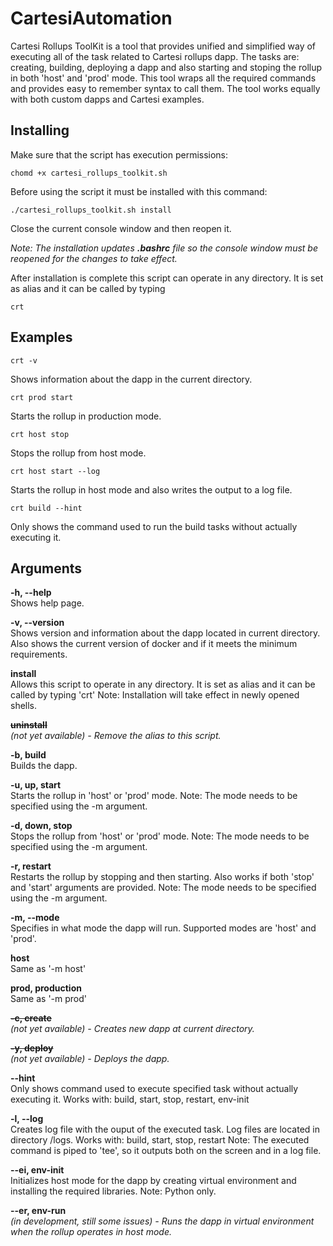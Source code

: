 # CartesiAutomation

Cartesi Rollups ToolKit is a tool that provides unified and simplified way of executing all of the task related to Cartesi rollups dapp.
The tasks are: creating, building, deploying a dapp and also starting and stoping the rollup in both 'host' and 'prod' mode.
This tool wraps all the required commands and provides easy to remember syntax to call them.
The tool works equally with both custom dapps and Cartesi examples.

## Installing

Make sure that the script has execution permissions:
```shell
chomd +x cartesi_rollups_toolkit.sh
```

Before using the script it must be installed with this command:
```shell
./cartesi_rollups_toolkit.sh install
```
Close the current console window and then reopen it.

*Note: The installation updates __.bashrc__ file so the console window must be reopened for the changes to take effect.*

After installation is complete this script can operate in any directory. It is set as alias and it can be called by typing
```shell
crt
```

## Examples

```shell
crt -v
```
Shows information about the dapp in the current directory.

```shell
crt prod start
```
Starts the rollup in production mode.

```shell
crt host stop
```
Stops the rollup from host mode.

```shell
crt host start --log
```
Starts the rollup in host mode and also writes the output to a log file.

```shell
crt build --hint
```
Only shows the command used to run the build tasks without actually executing it.

## Arguments

**-h, --help**  
Shows help page.

**-v, --version**  
Shows version and information about the dapp located in current directory.
Also shows the current version of docker and if it meets the minimum requirements.

**install**  
Allows this script to operate in any directory. It is set as alias and it can be called by typing 'crt'
Note: Installation will take effect in newly opened shells.

~~**uninstall**~~  
*(not yet available) - Remove the alias to this script.*

**-b, build**  
Builds the dapp.

**-u, up, start**  
Starts the rollup in 'host' or 'prod' mode.
Note: The mode needs to be specified using the -m argument.

**-d, down, stop**  
Stops the rollup from 'host' or 'prod' mode.
Note: The mode needs to be specified using the -m argument.

**-r, restart**  
Restarts the rollup by stopping and then starting.
Also works if both 'stop' and 'start' arguments are provided.
Note: The mode needs to be specified using the -m argument.

**-m, --mode**  
Specifies in what mode the dapp will run. Supported modes are 'host' and 'prod'.

**host**  
Same as '-m host'  

**prod, production**  
Same as '-m prod'

~~**-c, create**~~  
*(not yet available) - Creates new dapp at current directory.*

~~**-y, deploy**~~  
*(not yet available) - Deploys the dapp.*

**--hint**  
Only shows command used to execute specified task without actually executing it.
Works with: build, start, stop, restart, env-init

**-l, --log**  
Creates log file with the ouput of the executed task. Log files are located in directory /logs.
Works with: build, start, stop, restart
Note: The executed command is piped to 'tee', so it outputs both on the screen and in a log file.

**--ei, env-init**  
Initializes host mode for the dapp by creating virtual environment and installing the required libraries.
Note: Python only.

**--er, env-run**  
*(in development, still some issues) - Runs the dapp in virtual environment when the rollup operates in host mode.*
